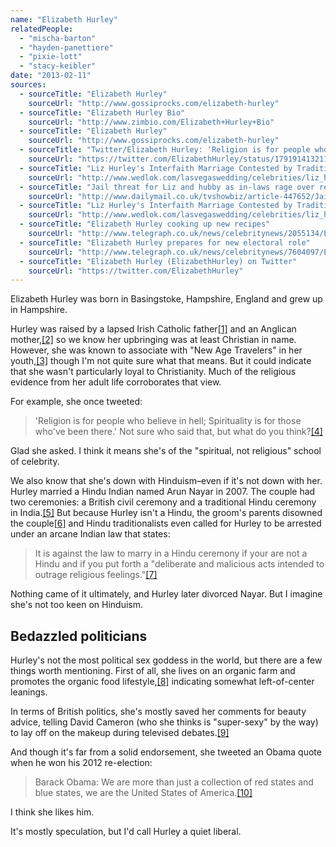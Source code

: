 ```yaml
---
name: "Elizabeth Hurley"
relatedPeople:
  - "mischa-barton"
  - "hayden-panettiere"
  - "pixie-lott"
  - "stacy-keibler"
date: "2013-02-11"
sources:
  - sourceTitle: "Elizabeth Hurley"
    sourceUrl: "http://www.gossiprocks.com/elizabeth-hurley"
  - sourceTitle: "Elizabeth Hurley Bio"
    sourceUrl: "http://www.zimbio.com/Elizabeth+Hurley+Bio"
  - sourceTitle: "Elizabeth Hurley"
    sourceUrl: "http://www.gossiprocks.com/elizabeth-hurley"
  - sourceTitle: "Twitter/Elizabeth Hurley: 'Religion is for people who…'"
    sourceUrl: "https://twitter.com/ElizabethHurley/status/179191413211275266"
  - sourceTitle: "Liz Hurley's Interfaith Marriage Contested by Traditionalists"
    sourceUrl: "http://www.wedlok.com/lasvegaswedding/celebrities/liz_hurleys_interfaith_marriage_contested_by_tradi_1-110158.html"
  - sourceTitle: "Jail threat for Liz and hubby as in-laws rage over religious violations"
    sourceUrl: "http://www.dailymail.co.uk/tvshowbiz/article-447652/Jail-threat-Liz-hubby-laws-rage-religious-violations.html"
  - sourceTitle: "Liz Hurley's Interfaith Marriage Contested by Traditionalists"
    sourceUrl: "http://www.wedlok.com/lasvegaswedding/celebrities/liz_hurleys_interfaith_marriage_contested_by_tradi_1-110158.html"
  - sourceTitle: "Elizabeth Hurley cooking up new recipes"
    sourceUrl: "http://www.telegraph.co.uk/news/celebritynews/2055134/Elizabeth-Hurley-cooking-up-new-recipes.html"
  - sourceTitle: "Elizabeth Hurley prepares for new electoral role"
    sourceUrl: "http://www.telegraph.co.uk/news/celebritynews/7604097/Elizabeth-Hurley-prepares-for-new-electoral-role.html"
  - sourceTitle: "Elizabeth Hurley (ElizabethHurley) on Twitter"
    sourceUrl: "https://twitter.com/ElizabethHurley"
---
```


Elizabeth Hurley was born in Basingstoke, Hampshire, England and grew up in Hampshire.

Hurley was raised by a lapsed Irish Catholic father<a class="source-citation" href="http://www.gossiprocks.com/elizabeth-hurley" title="Elizabeth Hurley">[1]</a> and an Anglican mother,<a class="source-citation" href="http://www.zimbio.com/Elizabeth+Hurley+Bio" title="Elizabeth Hurley Bio">[2]</a> so we know her upbringing was at least Christian in name. However, she was known to associate with "New Age Travelers" in her youth,<a class="source-citation" href="http://www.gossiprocks.com/elizabeth-hurley" title="Elizabeth Hurley">[3]</a> though I'm not quite sure what that means. But it could indicate that she wasn't particularly loyal to Christianity. Much of the religious evidence from her adult life corroborates that view.

For example, she once tweeted:

>'Religion is for people who believe in hell; Spirituality is for those who've been there.' Not sure who said that, but what do you think?<a class="source-citation" href="https://twitter.com/ElizabethHurley/status/179191413211275266" title="Twitter/Elizabeth Hurley: &apos;Religion is for people who…&apos;">[4]</a>

Glad she asked. I think it means she's of the "spiritual, not religious" school of celebrity.

We also know that she's down with Hinduism–even if it's not down with her. Hurley married a Hindu Indian named Arun Nayar in 2007. The couple had two ceremonies: a British civil ceremony and a traditional Hindu ceremony in India.<a class="source-citation" href="http://www.wedlok.com/lasvegaswedding/celebrities/liz_hurleys_interfaith_marriage_contested_by_tradi_1-110158.html" title="Liz Hurley&apos;s Interfaith Marriage Contested by Traditionalists">[5]</a> But because Hurley isn't a Hindu, the groom's parents disowned the couple<a class="source-citation" href="http://www.dailymail.co.uk/tvshowbiz/article-447652/Jail-threat-Liz-hubby-laws-rage-religious-violations.html" title="Jail threat for Liz and hubby as in-laws rage over religious violations">[6]</a> and Hindu traditionalists even called for Hurley to be arrested under an arcane Indian law that states:

>It is against the law to marry in a Hindu ceremony if your are not a Hindu and if you put forth a "deliberate and malicious acts intended to outrage religious feelings."<a class="source-citation" href="http://www.wedlok.com/lasvegaswedding/celebrities/liz_hurleys_interfaith_marriage_contested_by_tradi_1-110158.html" title="Liz Hurley&apos;s Interfaith Marriage Contested by Traditionalists">[7]</a>

Nothing came of it ultimately, and Hurley later divorced Nayar. But I imagine she's not too keen on Hinduism.


## Bedazzled politicians

Hurley's not the most political sex goddess in the world, but there are a few things worth mentioning. First of all, she lives on an organic farm and promotes the organic food lifestyle,<a class="source-citation" href="http://www.telegraph.co.uk/news/celebritynews/2055134/Elizabeth-Hurley-cooking-up-new-recipes.html" title="Elizabeth Hurley cooking up new recipes">[8]</a> indicating somewhat left-of-center leanings.

In terms of British politics, she's mostly saved her comments for beauty advice, telling David Cameron (who she thinks is "super-sexy" by the way) to lay off on the makeup during televised debates.<a class="source-citation" href="http://www.telegraph.co.uk/news/celebritynews/7604097/Elizabeth-Hurley-prepares-for-new-electoral-role.html" title="Elizabeth Hurley prepares for new electoral role">[9]</a>

And though it's far from a solid endorsement, she tweeted an Obama quote when he won his 2012 re-election:

>Barack Obama: We are more than just a collection of red states and blue states, we are the United States of America.<a class="source-citation" href="https://twitter.com/ElizabethHurley" title="Elizabeth Hurley (ElizabethHurley) on Twitter">[10]</a>

I think she likes him.

It's mostly speculation, but I'd call Hurley a quiet liberal.